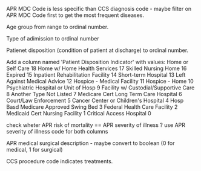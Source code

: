 APR MDC Code is less specific than CCS diagnosis code - maybe filter on APR MDC Code first to get the most frequent diseases.

Age group from range to ordinal number.

Type of adimission to ordinal number

Patienet disposition (condition of patient at discharge) to ordinal number.

Add a column named 'Patient Disposition Indicator' with values:
  Home or Self Care                             18
  Home w/ Home Health Services                  17
  Skilled Nursing Home                          16
  Expired                                       15
  Inpatient Rehabilitation Facility             14
  Short-term Hospital                           13
  Left Against Medical Advice                   12
  Hospice - Medical Facility                    11
  Hospice - Home                                10
  Psychiatric Hospital or Unit of Hosp           9
  Facility w/ Custodial/Supportive Care          8
  Another Type Not Listed                        7
  Medicare Cert Long Term Care Hospital          6
  Court/Law Enforcement                          5
  Cancer Center or Children's Hospital           4
  Hosp Basd Medicare Approved Swing Bed          3
  Federal Health Care Facility                   2
  Medicaid Cert Nursing Facility                 1
  Critical Access Hospital                       0

check wheter APR risk of mortality == APR severity of illness ? use APR severity of illness code for both columns

APR medical surgical description - maybe convert to boolean (0 for medical, 1 for surgical)

CCS procedure code indicates treatments.
